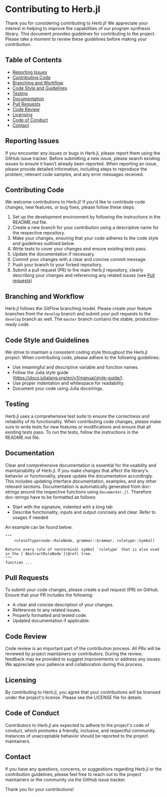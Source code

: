 # Contributing to Herb.jl

Thank you for considering contributing to Herb.jl! We appreciate your interest in helping to improve the capabilities of our program synthesis library. This document provides guidelines for contributing to the project. Please take a moment to review these guidelines before making your contribution.

## Table of Contents

- [Reporting Issues](#reporting-issues)
- [Contributing Code](#contributing-code)
- [Branching and Workflow](#branching-and-workflow)
- [Code Style and Guidelines](#code-style-and-guidelines)
- [Testing](#testing)
- [Documentation](#documentation)
- [Pull Requests](#pull-requests)
- [Code Review](#code-review)
- [Licensing](#licensing)
- [Code of Conduct](#code-of-conduct)
- [Contact](#contact)

## Reporting Issues

If you encounter any issues or bugs in Herb.jl, please report them using the GitHub issue tracker. Before submitting a new issue, please search existing issues to ensure it hasn't already been reported. When reporting an issue, please provide detailed information, including steps to reproduce the problem, relevant code samples, and any error messages received.

## Contributing Code

We welcome contributions to Herb.jl! If you'd like to contribute code changes, new features, or bug fixes, please follow these steps:

1. Set up the development environment by following the instructions in the README.md file.
2. Create a new branch for your contribution using a descriptive name for the respective repository.
3. Make your changes, ensuring that your code adheres to the code style and guidelines outlined below.
4. Write tests to cover your changes and ensure existing tests pass.
5. Update the documentation if necessary.
6. Commit your changes with a clear and concise commit message.
7. Push your branch to your forked repository.
8. Submit a pull request (PR) to the main Herb.jl repository, clearly describing your changes and referencing any related issues (see [Pull requests](#pull-requests))

## Branching and Workflow

Herb.jl follows the GitFlow branching model. Please create your feature branches from the `develop` branch and submit your pull requests to the `develop` branch as well. The `master` branch contains the stable, production-ready code.

## Code Style and Guidelines

We strive to maintain a consistent coding style throughout the Herb.jl project. When contributing code, please adhere to the following guidelines:

- Use meaningful and descriptive variable and function names.
- Follow the Julia style guide (https://docs.julialang.org/en/v1/manual/style-guide/).
- Use proper indentation and whitespace for readability.
- Document your code using Julia docstrings.

## Testing

Herb.jl uses a comprehensive test suite to ensure the correctness and reliability of its functionality. When contributing code changes, please make sure to write tests for new features or modifications and ensure that all existing tests pass. To run the tests, follow the instructions in the README.md file.

## Documentation

Clear and comprehensive documentation is essential for the usability and maintainability of Herb.jl. If you make changes that affect the library's behavior or functionality, please update the documentation accordingly. This includes updating interface documentation, examples, and any other relevant sections. Documentation is automatically generated from doc-strings around the respective functions using `Documenter.jl`. Therefore doc-strings have to be formatted as follows:

- Start with the signature, indented with a long tab
- Describe functionality, inputs and output concisely and clear. Refer to usages if needed

An example can be found below:

```
"""
	rulesoftype(node::RuleNode, grammar::Grammar, ruletype::Symbol)

Returns every rule of nonterminal symbol `ruletype` that is also used in the [`AbstractRuleNode`](@ref) tree.
"""
function ...
```

## Pull Requests

To submit your code changes, please create a pull request (PR) on GitHub. Ensure that your PR includes the following:

- A clear and concise description of your changes.
- References to any related issues.
- Properly formatted and tested code.
- Updated documentation if applicable.

## Code Review

Code review is an important part of the contribution process. All PRs will be reviewed by project maintainers or contributors. During the review, feedback may be provided to suggest improvements or address any issues. We appreciate your patience and collaboration during this process.

## Licensing

By contributing to Herb.jl, you agree that your contributions will be licensed under the project's license. Please see the LICENSE file for details.

## Code of Conduct

Contributors to Herb.jl are expected to adhere to the project's code of conduct, which promotes a friendly, inclusive, and respectful community. Instances of unacceptable behavior should be reported to the project maintainers.

## Contact

If you have any questions, concerns, or suggestions regarding Herb.jl or the contribution guidelines, please feel free to reach out to the project maintainers or the community via the GitHub issue tracker.

Thank you for your contributions!
